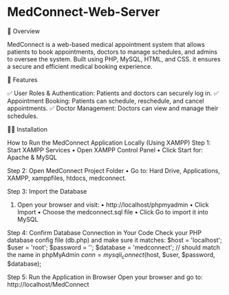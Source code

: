 # MedConnect-Web-Server

📌 Overview

MedConnect is a web-based medical appointment system that allows patients to book appointments, doctors to manage schedules, and admins to oversee the system. Built using PHP, MySQL, HTML, and CSS. it ensures a secure and efficient medical booking experience.

🚀 Features

✅ User Roles & Authentication: Patients and doctors can securely log in.
✅ Appointment Booking: Patients can schedule, reschedule, and cancel appointments.
✅ Doctor Management: Doctors can view and manage their schedules.

👏🏽 Installation

How to Run the MedConnect Application Locally (Using XAMPP)
Step 1: Start XAMPP Services
• Open XAMPP Control Panel
• Click Start for: Apache & MySQL
 
Step 2: Open MedConnect Project Folder
• Go to: Hard Drive, Applications, XAMPP, xamppfiles, htdocs, medconnect.
 
Step 3: Import the Database
1. Open your browser and visit:
• http://localhost/phpmyadmin
•  Click Import
•  Choose the medconnect.sql file
•  Click Go to import it into MySQL
 
Step 4: Confirm Database Connection in Your Code
Check your PHP database config file (db.php) and make sure it matches:
$host = 'localhost';
$user = 'root';
$password = '';
$database = 'medconnect'; // should match the name in phpMyAdmin
$conn = mysqli_connect($host, $user, $password, $database);
 
Step 5: Run the Application in Browser
Open your browser and go to: http://localhost/MedConnect
